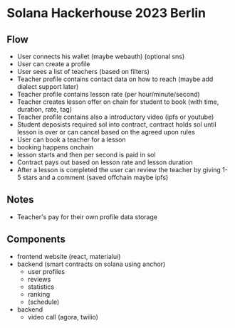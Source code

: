 # Solana Hackerhouse 2023 Berlin

## Flow

* User connects his wallet (maybe webauth) (optional sns)
* User can create a profile
* User sees a list of teachers (based on filters)
* Teacher profile contains contact data on how to reach (maybe add dialect support later)
* Teacher profile contains lesson rate (per hour/minute/second)
* Teacher creates lesson offer on chain for student to book (with time, duration, rate, tag)
* Teacher profile contains also a introductory video (ipfs or youtube)
* Student deposists required sol into contract, contract holds sol until lesson is over or can cancel based on the agreed upon rules
* User can book a teacher for a lesson
* booking happens onchain
* lesson starts and then per second is paid in sol
* Contract pays out based on lesson rate and lesson duration
* After a lesson is completed the user can review the teacher by giving 1-5 stars and a comment (saved offchain maybe ipfs)


## Notes
* Teacher's pay for their own profile data storage


## Components

* frontend website (react, materialui)
* backend (smart contracts on solana using anchor)
    * user profiles
    * reviews
    * statistics
    * ranking
    * (schedule)
* backend
    * video call (agora, twilio)